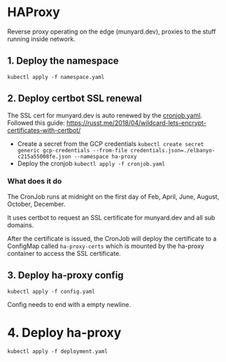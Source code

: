 # HAProxy
Reverse proxy operating on the edge (munyard.dev), proxies to the stuff running inside network.

## 1. Deploy the namespace
`kubectl apply -f namespace.yaml`

## 2. Deploy certbot SSL renewal
The SSL cert for munyard.dev is auto renewed by the [cronjob.yaml](cronjob.yaml). Followed this guide: https://russt.me/2018/04/wildcard-lets-encrypt-certificates-with-certbot/

- Create a secret from the GCP credentials `kubectl create secret generic gcp-credentials --from-file credentials.json=./elbanyo-c215a55008fe.json --namespace ha-proxy`
- Deploy the cronjob `kubectl apply -f cronjob.yaml`

### What does it do
The CronJob runs at midnight on the first day of Feb, April, June, August, October, December. 

It uses certbot to request an SSL certificate for munyard.dev and all sub domains. 

After the certificate is issued, the CronJob will deploy the certificate to a ConfigMap called `ha-proxy-certs` which is mounted by the ha-proxy container to access the SSL certificate.

## 3. Deploy ha-proxy config
`kubectl apply -f config.yaml`

Config needs to end with a empty newline.

# 4. Deploy ha-proxy
`kubectl apply -f deployment.yaml`
